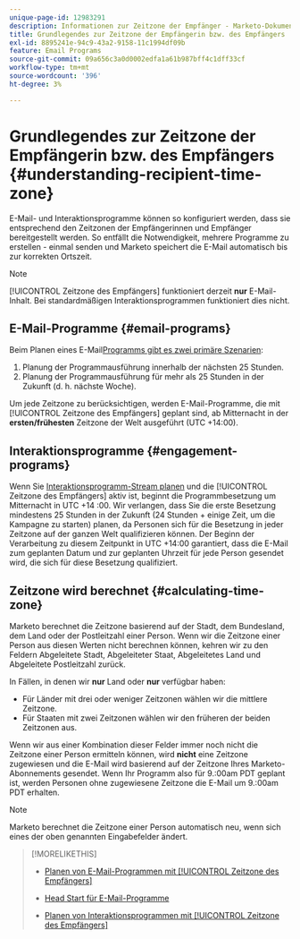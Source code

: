 ```yaml
---
unique-page-id: 12983291
description: Informationen zur Zeitzone der Empfänger - Marketo-Dokumente - Produktdokumentation
title: Grundlegendes zur Zeitzone der Empfängerin bzw. des Empfängers
exl-id: 8895241e-94c9-43a2-9158-11c1994df09b
feature: Email Programs
source-git-commit: 09a656c3a0d0002edfa1a61b987bff4c1dff33cf
workflow-type: tm+mt
source-wordcount: '396'
ht-degree: 3%

---
```


# Grundlegendes zur Zeitzone der Empfängerin bzw. des Empfängers {#understanding-recipient-time-zone}

E-Mail- und Interaktionsprogramme können so konfiguriert werden, dass sie entsprechend den Zeitzonen der Empfängerinnen und Empfänger bereitgestellt werden. So entfällt die Notwendigkeit, mehrere Programme zu erstellen - einmal senden und Marketo speichert die E-Mail automatisch bis zur korrekten Ortszeit.

>[!NOTE]
>
>[!UICONTROL Zeitzone des Empfängers] funktioniert derzeit **nur** E-Mail-Inhalt. Bei standardmäßigen Interaktionsprogrammen funktioniert dies nicht.

## E-Mail-Programme {#email-programs}

Beim Planen eines E-Mail[Programms gibt es zwei primäre Szenarien](/help/marketo/product-docs/email-marketing/email-programs/email-program-actions/scheduling-with-recipient-time-zone/schedule-email-programs-with-recipient-time-zone.md):

1. Planung der Programmausführung innerhalb der nächsten 25 Stunden.
1. Planung der Programmausführung für mehr als 25 Stunden in der Zukunft (d. h. nächste Woche).

Um jede Zeitzone zu berücksichtigen, werden E-Mail-Programme, die mit [!UICONTROL Zeitzone des Empfängers] geplant sind, ab Mitternacht in der **ersten/frühesten** Zeitzone der Welt ausgeführt (UTC +14:00).

## Interaktionsprogramme {#engagement-programs}

Wenn Sie [Interaktionsprogramm-Stream planen](/help/marketo/product-docs/email-marketing/drip-nurturing/engagement-program-streams/set-stream-cadence/schedule-engagement-programs-with-recipient-time-zone.md) und die [!UICONTROL Zeitzone des Empfängers] aktiv ist, beginnt die Programmbesetzung um Mitternacht in UTC +14 :00. Wir verlangen, dass Sie die erste Besetzung mindestens 25 Stunden in der Zukunft (24 Stunden + einige Zeit, um die Kampagne zu starten) planen, da Personen sich für die Besetzung in jeder Zeitzone auf der ganzen Welt qualifizieren können. Der Beginn der Verarbeitung zu diesem Zeitpunkt in UTC +14:00 garantiert, dass die E-Mail zum geplanten Datum und zur geplanten Uhrzeit für jede Person gesendet wird, die sich für diese Besetzung qualifiziert.

## Zeitzone wird berechnet {#calculating-time-zone}

Marketo berechnet die Zeitzone basierend auf der Stadt, dem Bundesland, dem Land oder der Postleitzahl einer Person. Wenn wir die Zeitzone einer Person aus diesen Werten nicht berechnen können, kehren wir zu den Feldern Abgeleitete Stadt, Abgeleiteter Staat, Abgeleitetes Land und Abgeleitete Postleitzahl zurück.

In Fällen, in denen wir **nur** Land oder **nur** verfügbar haben:

* Für Länder mit drei oder weniger Zeitzonen wählen wir die mittlere Zeitzone.
* Für Staaten mit zwei Zeitzonen wählen wir den früheren der beiden Zeitzonen aus.

Wenn wir aus einer Kombination dieser Felder immer noch nicht die Zeitzone einer Person ermitteln können, wird **nicht** eine Zeitzone zugewiesen und die E-Mail wird basierend auf der Zeitzone Ihres Marketo-Abonnements gesendet. Wenn Ihr Programm also für 9.:00am PDT geplant ist, werden Personen ohne zugewiesene Zeitzone die E-Mail um 9.:00am PDT erhalten.

>[!NOTE]
>
>Marketo berechnet die Zeitzone einer Person automatisch neu, wenn sich eines der oben genannten Eingabefelder ändert.

>[!MORELIKETHIS]
>
>* [Planen von E-Mail-Programmen mit [!UICONTROL Zeitzone des Empfängers]](/help/marketo/product-docs/email-marketing/email-programs/email-program-actions/scheduling-with-recipient-time-zone/schedule-email-programs-with-recipient-time-zone.md)
>* [Head Start für E-Mail-Programme](/help/marketo/product-docs/email-marketing/email-programs/email-program-actions/head-start-for-email-programs.md)
>
>* [Planen von Interaktionsprogrammen mit [!UICONTROL Zeitzone des Empfängers]](/help/marketo/product-docs/email-marketing/drip-nurturing/engagement-program-streams/set-stream-cadence/schedule-engagement-programs-with-recipient-time-zone.md)
